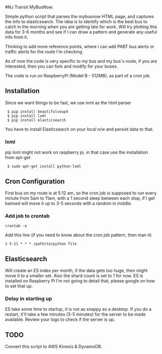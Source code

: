#NJ Transit MyBusNow.

Simple python script that parses the mybusnow HTML page, and captures the info to elasticsearch. 
The idea is to identify which is the best bus to catch in the morning when you are getting late for work. Will try plotting this data for 3-6 months and see if I can draw a pattern and generate any useful info from it. 
  
Thinking to add more reference points, where I can add PABT bus alerts or traffic alerts for the route I'm checking. 
  
As of now the code is very specific to my bus and my bus's route, if you are interested, then you can fork and modify for your buses. 
  
The code is run on RaspberryPi (Model B - 512MB), as part of a cron job.   

## Installation

Since we want things to be fast, we use lxml as the html parser

``` 
 $ pip install beautifulsoup4
 $ pip install lxml
 $ pip install elasticsearch
```

You have to install Elasticsearch on your local n/w and persist data to that.

### lxml 

pip lxml might not work on raspberry pi, in that case use the installation from apt-get 

```
 $ sudo apt-get install python-lxml
```


## Cron Configuration

First bus on my route is at 5:12 am, so the cron job is supposed to run every minute from 5am to 11am, with a 1 second 
sleep between each stop, if I get banned will move it up to 3-5 seconds with a random in middle. 

### Add job to crontab

```
crontab -e
```

Add this line (if you need to know about the cron job pattern, then man it)

```
1 5-11 * * * /path/to/python file
```

## Elasticsearch
Will create an ES index per month, if the data gets too huge, then might move it to a smaller set.
Also the shard count is set to 1 for now. ES is installed on Raspberry Pi I'm not going to detail that, please google on how to set that up.

### Delay in starting up
ES take some time to startup, it is not as snappy as a desktop. If you do a restart, it'll take a few minutes (3-5 minutes) for the server to be made available. Review your logs to check if the server is up.

## TODO 

Convert this script to AWS Kinesis & DynamoDB. 